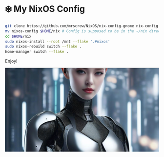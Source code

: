 # ❄️ My NixOS Config

```bash
git clone https://github.com/mrscrew/NixOS/nix-config-gnome nix-config
mv nixos-config $HOME/nix # Config is supposed to be in the ~/nix directory
cd $HOME/nix
sudo nixos-install --root /mnt --flake '.#nixos'
sudo nixos-rebuild switch --flake .
home-manager switch --flake .
```

Enjoy!

![Screenshot](./background.png)
